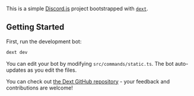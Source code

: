 This is a simple [Discord.js](https://discord.js.org) project bootstrapped with
[`dext`](https://dext.vercel.app).

## Getting Started

First, run the development bot:

```bash
dext dev
```

You can edit your bot by modifying `src/commands/static.ts`. The bot
auto-updates as you edit the files.

You can check out
[the Dext GitHub repository](https://github.com/inbestigator/dext) - your
feedback and contributions are welcome!
